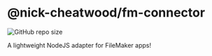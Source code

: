 # @nick-cheatwood/fm-connector

![GitHub repo size](https://img.shields.io/github/repo-size/nick-cheatwood7/fm-connector)

A lightweight NodeJS adapter for FileMaker apps!

